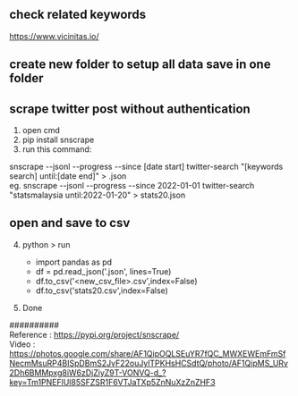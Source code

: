 ## check related keywords
https://www.vicinitas.io/

## create new folder to setup all data save in one folder

## scrape twitter post without authentication
1. open cmd
2. pip install snscrape
3. run this command:

snscrape --jsonl --progress --since [date start] twitter-search "[keywords search] until:[date end]" > <filename>.json <br>
eg. snscrape --jsonl --progress --since 2022-01-01 twitter-search "statsmalaysia until:2022-01-20" > stats20.json <br>

## open and save to csv
4. python > run
	* import pandas as pd
	* df = pd.read_json('<filename>.json', lines=True)
	* df.to_csv('<new_csv_file>.csv',index=False)
	* df.to_csv('stats20.csv',index=False)

5. Done

##########
<br>Reference : https://pypi.org/project/snscrape/
<br>Video : https://photos.google.com/share/AF1QipOQLSEuYR7fQC_MWXEWEmFmSfNecmMsuRP4BISpDBmS2JvF22ouJylTPKHsHCSdtQ/photo/AF1QipMS_URv2Dh6BMMpxg8iW6zDjZiyZ9T-VONVQ-d_?key=Tm1PNEFlUl85SFZSR1F6VTJaTXp5ZnNuXzZnZHF3
